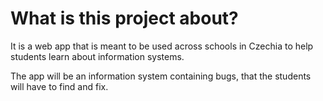 # What is this project about?

It is a web app that is meant to be used across schools in Czechia to help students learn about information systems.

The app will be an information system containing bugs, that the students will have to find and fix.